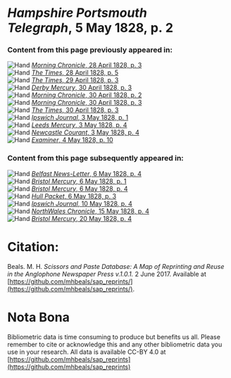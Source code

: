 # *Hampshire Portsmouth Telegraph*, 5 May 1828, p. 2  
  
### Content from this page previously appeared in:  
![Hand](http://scissorsandpaste.net/wp-content/uploads/2017/06/smallhandpointer.png) [*Morning Chronicle*, 28 April 1828, p. 3](https://mhbeals.github.io/sap_html/Morning-Chronicle/Morning-Chronicle-28-April-1828-p-3)  
![Hand](http://scissorsandpaste.net/wp-content/uploads/2017/06/smallhandpointer.png) [*The Times*, 28 April 1828, p. 5](https://mhbeals.github.io/sap_html/The-Times/The-Times-28-April-1828-p-5)  
![Hand](http://scissorsandpaste.net/wp-content/uploads/2017/06/smallhandpointer.png) [*The Times*, 29 April 1828, p. 3](https://mhbeals.github.io/sap_html/The-Times/The-Times-29-April-1828-p-3)  
![Hand](http://scissorsandpaste.net/wp-content/uploads/2017/06/smallhandpointer.png) [*Derby Mercury*, 30 April 1828, p. 3](https://mhbeals.github.io/sap_html/Derby-Mercury/Derby-Mercury-30-April-1828-p-3)  
![Hand](http://scissorsandpaste.net/wp-content/uploads/2017/06/smallhandpointer.png) [*Morning Chronicle*, 30 April 1828, p. 2](https://mhbeals.github.io/sap_html/Morning-Chronicle/Morning-Chronicle-30-April-1828-p-2)  
![Hand](http://scissorsandpaste.net/wp-content/uploads/2017/06/smallhandpointer.png) [*Morning Chronicle*, 30 April 1828, p. 3](https://mhbeals.github.io/sap_html/Morning-Chronicle/Morning-Chronicle-30-April-1828-p-3)  
![Hand](http://scissorsandpaste.net/wp-content/uploads/2017/06/smallhandpointer.png) [*The Times*, 30 April 1828, p. 3](https://mhbeals.github.io/sap_html/The-Times/The-Times-30-April-1828-p-3)  
![Hand](http://scissorsandpaste.net/wp-content/uploads/2017/06/smallhandpointer.png) [*Ipswich Journal*, 3 May 1828, p. 1](https://mhbeals.github.io/sap_html/Ipswich-Journal/Ipswich-Journal-3-May-1828-p-1)  
![Hand](http://scissorsandpaste.net/wp-content/uploads/2017/06/smallhandpointer.png) [*Leeds Mercury*, 3 May 1828, p. 4](https://mhbeals.github.io/sap_html/Leeds-Mercury/Leeds-Mercury-3-May-1828-p-4)  
![Hand](http://scissorsandpaste.net/wp-content/uploads/2017/06/smallhandpointer.png) [*Newcastle Courant*, 3 May 1828, p. 4](https://mhbeals.github.io/sap_html/Newcastle-Courant/Newcastle-Courant-3-May-1828-p-4)  
![Hand](http://scissorsandpaste.net/wp-content/uploads/2017/06/smallhandpointer.png) [*Examiner*, 4 May 1828, p. 10](https://mhbeals.github.io/sap_html/Examiner/Examiner-4-May-1828-p-10)  
  
### Content from this page subsequently appeared in:  
![Hand](http://scissorsandpaste.net/wp-content/uploads/2017/06/smallhandpointer.png) [*Belfast News-Letter*, 6 May 1828, p. 4](https://mhbeals.github.io/sap_html/Belfast-News-Letter/Belfast-News-Letter-6-May-1828-p-4)  
![Hand](http://scissorsandpaste.net/wp-content/uploads/2017/06/smallhandpointer.png) [*Bristol Mercury*, 6 May 1828, p. 1](https://mhbeals.github.io/sap_html/Bristol-Mercury/Bristol-Mercury-6-May-1828-p-1)  
![Hand](http://scissorsandpaste.net/wp-content/uploads/2017/06/smallhandpointer.png) [*Bristol Mercury*, 6 May 1828, p. 4](https://mhbeals.github.io/sap_html/Bristol-Mercury/Bristol-Mercury-6-May-1828-p-4)  
![Hand](http://scissorsandpaste.net/wp-content/uploads/2017/06/smallhandpointer.png) [*Hull Packet*, 6 May 1828, p. 3](https://mhbeals.github.io/sap_html/Hull-Packet/Hull-Packet-6-May-1828-p-3)  
![Hand](http://scissorsandpaste.net/wp-content/uploads/2017/06/smallhandpointer.png) [*Ipswich Journal*, 10 May 1828, p. 4](https://mhbeals.github.io/sap_html/Ipswich-Journal/Ipswich-Journal-10-May-1828-p-4)  
![Hand](http://scissorsandpaste.net/wp-content/uploads/2017/06/smallhandpointer.png) [*NorthWales Chronicle*, 15 May 1828, p. 4](https://mhbeals.github.io/sap_html/NorthWales-Chronicle/NorthWales-Chronicle-15-May-1828-p-4)  
![Hand](http://scissorsandpaste.net/wp-content/uploads/2017/06/smallhandpointer.png) [*Bristol Mercury*, 20 May 1828, p. 4](https://mhbeals.github.io/sap_html/Bristol-Mercury/Bristol-Mercury-20-May-1828-p-4)  


# Citation: 

Beals. M. H. *Scissors and Paste Database: A Map of Reprinting and Reuse in the Anglophone Newspaper Press v.1.0.1.* 2 June 2017. Available at [https://github.com/mhbeals/sap_reprints/](https://github.com/mhbeals/sap_reprints/). 

# Nota Bona

Bibliometric data is time consuming to produce but benefits us all. Please remember to cite or acknowledge this and any other bibliometric data you use in your research. All data is available CC-BY 4.0 at [https://github.com/mhbeals/sap_reprints](https://github.com/mhbeals/sap_reprints)